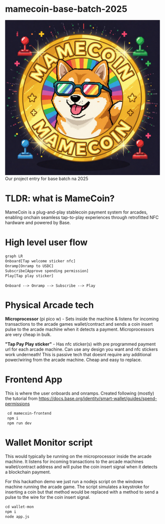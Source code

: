 # mamecoin-base-batch-2025
![MameCoin Logo](./mamecoin-frontend/public/images/logo2.png)
Our project entry for base batch na 2025
# TLDR: what is MameCoin?
MameCoin is a plug-and-play stablecoin payment system for arcades, enabling onchain seamless tap-to-play experiences through retrofitted NFC hardware and powered by Base.

# High level user flow
```mermaid
graph LR
Onboard[Tap welcome sticker nfc]
Onramp[Onramp to USDC]
Subscribe[Approve spending permission]
Play[Tap play sticker]

Onboard --> Onramp --> Subscribe --> Play
```

# Physical Arcade tech
**Microprocessor** (pi pico w) - Sets inside the machine & listens for incoming transactions to the arcade games wallet/contract and sends a coin insert pulse to the arcade machine when it detects a payment. Microprocessors are very cheap in bulk.

**"Tap Pay Play sticker"**  - Has nfc sticker(s) with pre programmed payment url for each arcade machine. Can use any design you want and nfc stickers work underneath! This is passive tech that doesnt require any additional power/wiring from the arcade machine. Cheap and easy to replace. 

# Frontend App
This is where the user onboards and onramps. Created following (mostly) the tutorial from https://docs.base.org/identity/smart-wallet/guides/spend-permissions
     
     cd mamecoin-frontend
     npm i
     npm run dev
 
# Wallet Monitor script
This would typically be running on the microprocessor inside the arcade machine. It listens for incoming transactions to the arcade machines wallet/contract address and will pulse the coin insert signal when it detects a blockchain payment.

For this hackathon demo we just run a nodejs script on the windows machine running the arcade game. The script simulates a keystroke for inserting a coin but that method would be replaced with a method to send a pulse to the wire for the coin insert signal.

    cd wallet-mon
    npm i
    node app.js
